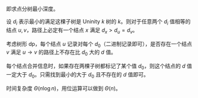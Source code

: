 即求点分树最小深度。

设 $d_i$ 表示最小的满足这棵子树是 Uninity $k$ 树的 $k$。则对于任意两个 $d_i$ 值相等的结点 $u,v$，路径上必定有一个结点 $x$ 满足 $d_x > d_u = d_v$。

考虑树形 dp，每个结点 $u$ 记录对每个 $d_0$（二进制记录即可），是否存在一个结点 $v$ 满足 $u\to v$ 的路径上不存在比 $d_0$ 大的 $d$ 值。

每个结点合并信息时，如果存在两棵子树都标记了某个值 $d_0$，则这个结点的 $d$ 值一定大于 $d_0$。只需找到最小的大于 $d_0$ 且不存在的 $d$ 值即可。

时间复杂度 $\Theta(n\log n)$，用位运算可以做到 $\Theta(n)$。
